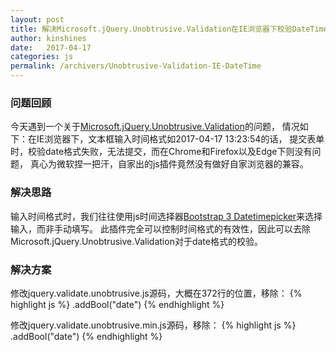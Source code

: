 ```yaml
---
layout: post
title: 解决Microsoft.jQuery.Unobtrusive.Validation在IE浏览器下校验DateTime失败的问题
author: kinshines
date:   2017-04-17
categories: js
permalink: /archivers/Unobtrusive-Validation-IE-DateTime
---
```


### 问题回顾
今天遇到一个关于[Microsoft.jQuery.Unobtrusive.Validation](https://www.nuget.org/packages/Microsoft.jQuery.Unobtrusive.Validation/)的问题，
情况如下：在IE浏览器下，文本框输入时间格式如2017-04-17 13:23:54的话，
提交表单时，校验date格式失败，无法提交，而在Chrome和Firefox以及Edge下则没有问题，
真心为微软捏一把汗，自家出的js插件竟然没有做好自家浏览器的兼容。
### 解决思路
输入时间格式时，我们往往使用js时间选择器[Bootstrap 3 Datetimepicker](https://www.nuget.org/packages/Bootstrap.v3.Datetimepicker/)来选择输入，而非手动填写。
此插件完全可以控制时间格式的有效性，因此可以去除Microsoft.jQuery.Unobtrusive.Validation对于date格式的校验。
### 解决方案
修改jquery.validate.unobtrusive.js源码，大概在372行的位置，移除：
{% highlight js %}
.addBool("date")
{% endhighlight %}

修改jquery.validate.unobtrusive.min.js源码，移除：
{% highlight js %}
.addBool("date")
{% endhighlight %}

